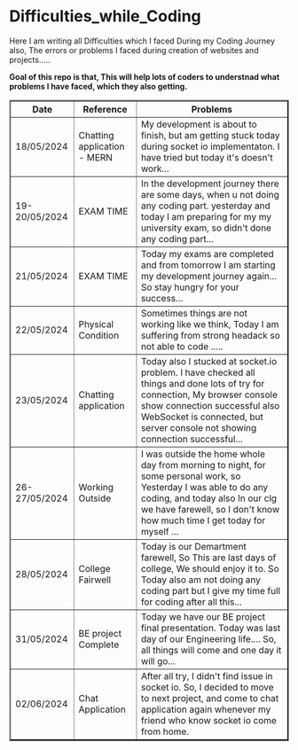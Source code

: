 # Difficulties_while_Coding
Here I am writing all Difficulties which I faced During my Coding Journey also, The errors or problems I faced during creation of websites and projects..... 

<b> Goal of this repo is that, This will help lots of coders to understnad what problems I have faced, which they also getting. </b>

<table border='2px solid black'>
  <tr>
    <th>Date</th>
    <th>Reference</th>
    <th>Problems</th>
  </tr>
  <tr>
    <td>18/05/2024</td>
    <td>Chatting application - MERN</td>
    <td>My development is about to finish, but am getting stuck today during socket io implementaton. I have tried but today it's doesn't work...</td>
  </tr>
  <tr>
    <td>19-20/05/2024</td>
    <td>EXAM TIME</td>
    <td>In the development journey there are some days, when u not doing any coding part. yesterday and today I am preparing for my my university exam, so didn't done any coding part...  </td>
  </tr>
   <tr>
    <td>21/05/2024</td>
    <td>EXAM TIME</td>
    <td> Today my exams are completed and from tomorrow I am starting my development journey again... So stay hungry for your success...  </td>
  </tr>
  <tr>
    <td>22/05/2024</td>
    <td>Physical Condition</td>
    <td> Sometimes things are not working like we think, Today I am suffering from strong headack so not able to code .....   </td>
  </tr>
   <tr>
    <td>23/05/2024</td>
    <td>Chatting application</td>
    <td> Today also I stucked at socket.io problem. I have checked all things and done lots of try for connection, My browser console show connection successful also WebSocket is connected, but server console not showing connection successful...  </td>
  </tr>
  <tr>
    <td>26-27/05/2024</td>
    <td>Working Outside</td>
    <td>I was outside the home whole day from morning to night, for some personal work, so Yesterday I was able to do any coding, and today also In our clg we have farewell, so I don't know how much time I get today for myself ...  </td>
  </tr>
  <tr>
    <td>28/05/2024</td>
    <td>College Fairwell</td>
    <td> Today is our Demartment farewell, So This are last days of college, We should enjoy it to. So Today also am not doing any coding part but I give my time full for coding after all this...  </td>
  </tr>
   <tr>
    <td>31/05/2024</td>
    <td>BE project Complete</td>
    <td> Today we have our BE project final presentation. Today was last day of our Engineering life.... So, all things will come and one day it will go... </td>
  </tr>
   <tr>
    <td>02/06/2024</td>
    <td>Chat Application</td>
    <td>After all try, I didn't find issue in socket io. So, I decided to move to next project, and come to chat application again whenever my friend who know socket io come from home.</td>
  </tr>
</table>

